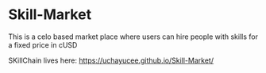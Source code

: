 # Skill-Market
This is a celo based market place where users can hire people with skills for a fixed price in cUSD


SKillChain lives here: https://uchayucee.github.io/Skill-Market/
